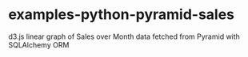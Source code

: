 examples-python-pyramid-sales
=============================

d3.js linear graph of Sales over Month data fetched from Pyramid with SQLAlchemy ORM
